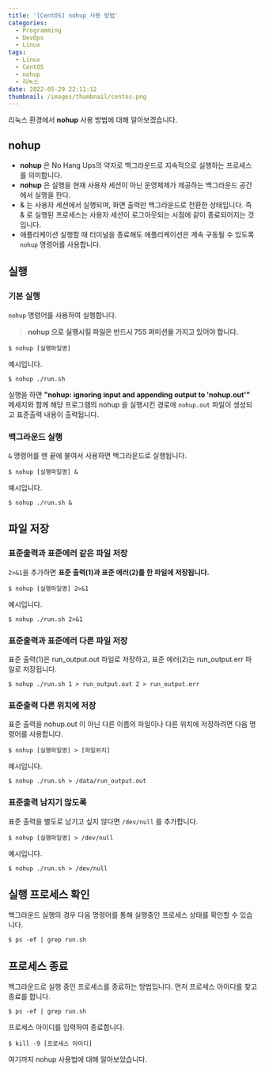 ```yaml
---
title: '[CentOS] nohup 사용 방법'
categories:
  - Programming
  - DevOps
  - Linux
tags:
  - Linux
  - CentOS
  - nohup
  - 리눅스
date: 2022-05-29 22:11:12
thumbnail: /images/thumbnail/centos.png
---
```


리눅스 환경에서 **nohup** 사용 방법에 대해 알아보겠습니다.

## nohup

- **nohup** 은 No Hang Ups의 약자로 백그라운드로 지속적으로 실행하는 프로세스를 의미합니다.
- **nohup** 은 실행을 현재 사용자 세션이 아닌 운영체제가 제공하는 백그라운드 공간에서 실행을 한다.
- & 는 사용자 세션에서 실행되며, 화면 출력만 백그라운드로 전환한 상태입니다. 즉 & 로 실행된 프로세스는 사용자 세션이 로그아웃되는 시점에 같이 종료되어지는 것입니다.
- 애플리케이션 실행할 때 터미널을 종료해도 애플리케이션은 계속 구동될 수 있도록 `nohup` 명령어를 사용합니다.

## 실행

### 기본 실행

`nohup` 명령어를 사용하여 실행합니다.

> **nohup 으로 실행시킬 파일은 반드시 755 퍼미션을 가지고 있어야 합니다.**

```shell
$ nohup [실행파일명]
```

예시입니다.

```shell
$ nohup ./run.sh
```

실행을 하면 **"nohup: ignoring input and appending output to 'nohup.out'"** 메세지와 함께 해당 프로그램의 nohup 을 실행시킨 경로에 `nohup.out` 파일이 생성되고 표준출력 내용이 출력됩니다.

### 백그라운드 실행

`&` 명령어를 맨 끝에 불여서 사용하면 백그라운드로 실행됩니다.

```shell
$ nohup [실행파일명] &
```

예시입니다.

```shell
$ nohup ./run.sh &
```

## 파일 저장

### 표준출력과 표준에러 같은 파일 저장

`2>&1`을 추가하면 **표준 출력(1)과 표준 에러(2)를 한 파일에 저장됩니다.**

```shell
$ nohup [실행파일명] 2>&1
```

예시입니다.

```shell
$ nohup ./run.sh 2>&1
```

### 표준출력과 표준에러 다른 파일 저장

표준 출력(1)은 run_output.out 파일로 저장하고, 표준 에러(2)는 run_output.err 파일로 저장됩니다.

```shell
$ nohup ./run.sh 1 > run_output.out 2 > run_output.err
```

### 표준출력 다른 위치에 저장

표준 출력을 nohup.out 이 아닌 다른 이름의 파일이나 다른 위치에 저장하려면 다음 명령어를 사용합니다.

```shell
$ nohup [실행파일명] > [파일위치]
```

예시입니다.

```shell
$ nohup ./run.sh > /data/run_output.out
```

### 표준출력 남지기 않도록

표준 출력을 별도로 남기고 싶지 않다면 `/dev/null` 를 추가합니다.

```shell
$ nohup [실행파일명] > /dev/null
```

예시입니다.

```shell
$ nohup ./run.sh > /dev/null
```

## 실행 프로세스 확인

백그라운드 실행의 경우 다음 명령어를 통해 실행중인 프로세스 상태를 확인할 수 있습니다.

```shell
$ ps -ef | grep run.sh
```

## 프로세스 종료

백그라운드로 실행 중인 프로세스를 종료하는 방법입니다. 먼저 프로세스 아이디를 찾고 종료를 합니다.

```shell
$ ps -ef | grep run.sh
```

프로세스 아이디를 입력하여 종료합니다.

```shell
$ kill -9 [프로세스 아이디]
```

여기까지 nohup 사용법에 대해 알아보았습니다.
